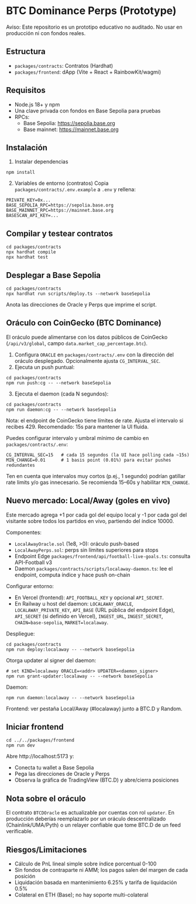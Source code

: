 # BTC Dominance Perps (Prototype)

Aviso: Este repositorio es un prototipo educativo no auditado. No usar en producción ni con fondos reales.

## Estructura
- `packages/contracts`: Contratos (Hardhat)
- `packages/frontend`: dApp (Vite + React + RainbowKit/wagmi)

## Requisitos
- Node.js 18+ y npm
- Una clave privada con fondos en Base Sepolia para pruebas
- RPCs:
  - Base Sepolia: https://sepolia.base.org
  - Base mainnet: https://mainnet.base.org

## Instalación
1. Instalar dependencias
```
npm install
```

2. Variables de entorno (contratos)
Copia `packages/contracts/.env.example` a `.env` y rellena:
```
PRIVATE_KEY=0x...
BASE_SEPOLIA_RPC=https://sepolia.base.org
BASE_MAINNET_RPC=https://mainnet.base.org
BASESCAN_API_KEY=...
```

## Compilar y testear contratos
```
cd packages/contracts
npx hardhat compile
npx hardhat test
```

## Desplegar a Base Sepolia
```
cd packages/contracts
npx hardhat run scripts/deploy.ts --network baseSepolia
```
Anota las direcciones de Oracle y Perps que imprime el script.

## Oráculo con CoinGecko (BTC Dominance)
El oráculo puede alimentarse con los datos públicos de CoinGecko (`/api/v3/global`, campo `data.market_cap_percentage.btc`).

1. Configura `ORACLE` en `packages/contracts/.env` con la dirección del oráculo desplegado. Opcionalmente ajusta `CG_INTERVAL_SEC`.
2. Ejecuta un push puntual:
```
cd packages/contracts
npm run push:cg -- --network baseSepolia
```
3. Ejecuta el daemon (cada N segundos):
```
cd packages/contracts
npm run daemon:cg -- --network baseSepolia
```
Nota: el endpoint de CoinGecko tiene límites de rate. Ajusta el intervalo si recibes 429. Recomendado: 15s para mantener la UI fluida.

Puedes configurar intervalo y umbral mínimo de cambio en `packages/contracts/.env`:
```
CG_INTERVAL_SEC=15   # cada 15 segundos (la UI hace polling cada ~15s)
MIN_CHANGE=0.01      # 1 basis point (0.01%) para evitar pushes redundantes
```
Ten en cuenta que intervalos muy cortos (p.ej., 1 segundo) podrían gatillar rate limits y/o gas innecesario. Se recomienda 15–60s y habilitar `MIN_CHANGE`.

## Nuevo mercado: Local/Away (goles en vivo)
Este mercado agrega +1 por cada gol del equipo local y -1 por cada gol del visitante sobre todos los partidos en vivo, partiendo del índice 10000.

Componentes:
- `LocalAwayOracle.sol` (1e8, >0): oráculo push-based
- `LocalAwayPerps.sol`: perps sin límites superiores para stops
- Endpoint Edge `packages/frontend/api/football-live-goals.ts`: consulta API-Football v3
- Daemon `packages/contracts/scripts/localaway-daemon.ts`: lee el endpoint, computa índice y hace push on-chain

Configurar entorno:
- En Vercel (frontend): `API_FOOTBALL_KEY` y opcional `API_SECRET`.
- En Railway u host del daemon: `LOCALAWAY_ORACLE`, `LOCALAWAY_PRIVATE_KEY`, `API_BASE` (URL pública del endpoint Edge), `API_SECRET` (si definido en Vercel), `INGEST_URL`, `INGEST_SECRET`, `CHAIN=base-sepolia`, `MARKET=localaway`.

Despliegue:
```
cd packages/contracts
npm run deploy:localaway -- --network baseSepolia
```
Otorga updater al signer del daemon:
```
# set KIND=localaway ORACLE=<addr> UPDATER=<daemon_signer>
npm run grant-updater:localaway -- --network baseSepolia
```
Daemon:
```
npm run daemon:localaway -- --network baseSepolia
```
Frontend: ver pestaña Local/Away (#localaway) junto a BTC.D y Random.

## Iniciar frontend
```
cd ../../packages/frontend
npm run dev
```
Abre http://localhost:5173 y:
- Conecta tu wallet a Base Sepolia
- Pega las direcciones de Oracle y Perps
- Observa la gráfica de TradingView (BTC.D) y abre/cierra posiciones

## Nota sobre el oráculo
El contrato `BTCDOracle` es actualizable por cuentas con rol `updater`. En producción deberías reemplazarlo por un oráculo descentralizado (Chainlink/UMA/Pyth) o un relayer confiable que tome BTC.D de un feed verificable.

## Riesgos/Limitaciones
- Cálculo de PnL lineal simple sobre índice porcentual 0-100
- Sin fondos de contraparte ni AMM; los pagos salen del margen de cada posición
- Liquidación basada en mantenimiento 6.25% y tarifa de liquidación 0.5%
- Colateral en ETH (Base); no hay soporte multi-colateral

